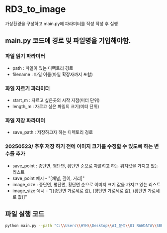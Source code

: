 # RD3_to_image

가상환경을 구성하고 main.py에 파라미터를 작성 작성 후 실행

## main.py 코드에 경로 및 파일명을 기입해야함.
### 파일 읽기 파라미터
- path : 파일이 있는 디렉토리 경로
- filename : 파일 이름(파일 확장자까지 포함)
### 파일 자르기 파라미터
- start_m : 자르고 싶은곳의 시작 지점(미터 단위)
- length_m : 자르고 싶은 파일의 크기(미터 단위)
### 파일 저장 파라미터
- save_path : 저장하고자 하는 디렉토리 경로

### 20250523/ 추후 저장 하기 전에 이미지 크기를 수정할 수 있도록 하는 변수들 추가
- save_point : 종단면, 평단면, 횡단면 순으로 자를려고 하는 위치값을 가지고 있는 리스트
- save_point 예시 - "[채널, 깊이, 거리]"
- image_size : 종단면, 평단면, 횡단면 순으로 이미지 크기 값을 가지고 있는 리스트
- image_size 예시 - "[(종단면 가로세로 값), (평단면 가로세로 값), (횡단면 가로세로 값)]"

## 파일 실행 코드
```bash
python main.py --path "C:\\Users\\HYH\\Desktop\\AI_분석\\01 RAWDATA\\SBR_013\\00\\" --filename "SBR_013.rd3" --start_idx 100 --length 200 --save_path "C:\\Users\\HYH\\Desktop\\AI_분석\\01 RAWDATA\\SBR_013\\00" --save_point "[22, 20, 130]" --image_size "[(8.0, 5.0), (8.0, 3.0), (3.0, 6.0)]"
```
